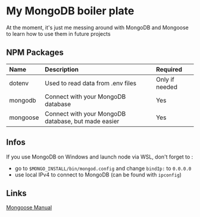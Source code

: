 # My MongoDB boiler plate

At the moment, it's just me messing around with MongoDB and Mongoose to learn how to use them in future projects

## NPM Packages
| Name     | Description                                         | Required           |
|:---------|:----------------------------------------------------|:-------------------|
| dotenv   | Used to read data from .env files                   | Only if needed |
| mongodb  | Connect with your MongoDB database                  | Yes                |
| mongoose | Connect with your MongoDB database, but made easier | Yes                |

## Infos
If you use MongoDB on Windows and launch node via WSL, don't forget to :
 + go to `$MONGO_INSTALL/bin/mongod.config` and change `bindIp:` to `0.0.0.0`
 + use local IPv4 to connect to MongoDB (can be found with `ipconfig`)

## Links
[Mongoose Manual](https://mongoosejs.com/docs)